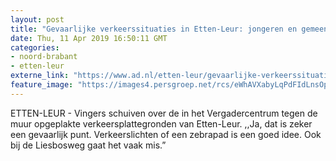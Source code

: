 ```yaml
---
layout: post
title: "Gevaarlijke verkeerssituaties in Etten-Leur: jongeren en gemeenteraadsleden stoeien over oplossingen"
date: Thu, 11 Apr 2019 16:50:11 GMT
categories: 
- noord-brabant 
- etten-leur 
externe_link: "https://www.ad.nl/etten-leur/gevaarlijke-verkeerssituaties-in-etten-leur-jongeren-en-gemeenteraadsleden-stoeien-over-oplossingen~a9d7ccfd/"
feature_image: "https://images4.persgroep.net/rcs/eWhAVXabyLqPdFIdLnsOpfPBnhk/diocontent/145316554/_fitwidth/400/?appId=21791a8992982cd8da851550a453bd7f&quality=0.7"
---
```


ETTEN-LEUR  - Vingers schuiven over de in het Vergadercentrum tegen de muur opgeplakte verkeersplattegronden van Etten-Leur. ,,Ja, dat is zeker een gevaarlijk punt. Verkeerslichten of een zebrapad is een goed idee. Ook bij de Liesbosweg gaat het vaak mis.”
